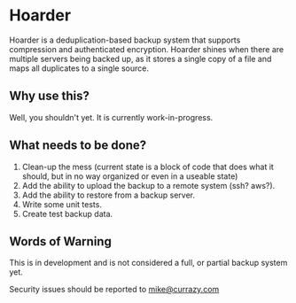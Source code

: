 # Hoarder
Hoarder is a deduplication-based backup system that supports compression and authenticated encryption. Hoarder shines when there are multiple servers being backed up, as it stores a single copy of a file and maps all duplicates to a single source.

## Why use this?
Well, you shouldn't yet. It is currently work-in-progress.

## What needs to be done?
1. Clean-up the mess (current state is a block of code that does what it should, but in no way organized or even in a useable state)
2. Add the ability to upload the backup to a remote system (ssh? aws?).
3. Add the ability to restore from a backup server.
4. Write some unit tests.
5. Create test backup data.

## Words of Warning
This is in development and is not considered a full, or partial backup system yet.

Security issues should be reported to mike@currazy.com

